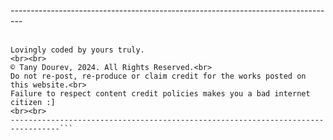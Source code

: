 ---------------------------------------------------------------------------------<br><br>

```Tany Dourev --- Design Portfolio<br>
Lovingly coded by yours truly.
<br><br>
© Tany Dourev, 2024. All Rights Reserved.<br>
Do not re-post, re-produce or claim credit for the works posted on this website.<br>
Failure to respect content credit policies makes you a bad internet citizen :]
<br><br>
---------------------------------------------------------------------------------```

